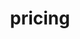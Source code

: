 ---
title: "pricing"
layout: "pricing"
draft: false

pricing:
  enable: true
  subtitle: See Our Plans
  title: 
  pricing_blocks:
  - icon: las la-certificate
    title: Standard
    content: $4.99/mo.
    features: 
      - item: Subdomain on OneResume
      - item: Basic Customization
  - icon: las la-medal
    title: Professional
    content: $7.99/mo.
    features:
      - item: Standard Features
      - item: Access to Editor
      - item: Link a Custom Domain
  - icon: las la-trophy
    title: Platinum
    content: $14.99/mo.
    features:
      - item: Professional Features
      - item: Custom Templates
      - item: Multiple Resumes
      - item: OneResume Card (Coming Soon)
    
---